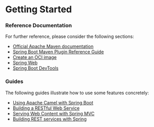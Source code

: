 # Getting Started

### Reference Documentation
For further reference, please consider the following sections:

* [Official Apache Maven documentation](https://maven.apache.org/guides/index.html)
* [Spring Boot Maven Plugin Reference Guide](https://docs.spring.io/spring-boot/docs/2.3.2.RELEASE/maven-plugin/reference/html/)
* [Create an OCI image](https://docs.spring.io/spring-boot/docs/2.3.2.RELEASE/maven-plugin/reference/html/#build-image)
* [Spring Web](https://docs.spring.io/spring-boot/docs/2.3.2.RELEASE/reference/htmlsingle/#boot-features-developing-web-applications)
* [Spring Boot DevTools](https://docs.spring.io/spring-boot/docs/2.3.2.RELEASE/reference/htmlsingle/#using-boot-devtools)

### Guides
The following guides illustrate how to use some features concretely:

* [Using Apache Camel with Spring Boot](https://camel.apache.org/camel-spring-boot/latest/spring-boot.html)
* [Building a RESTful Web Service](https://spring.io/guides/gs/rest-service/)
* [Serving Web Content with Spring MVC](https://spring.io/guides/gs/serving-web-content/)
* [Building REST services with Spring](https://spring.io/guides/tutorials/bookmarks/)

